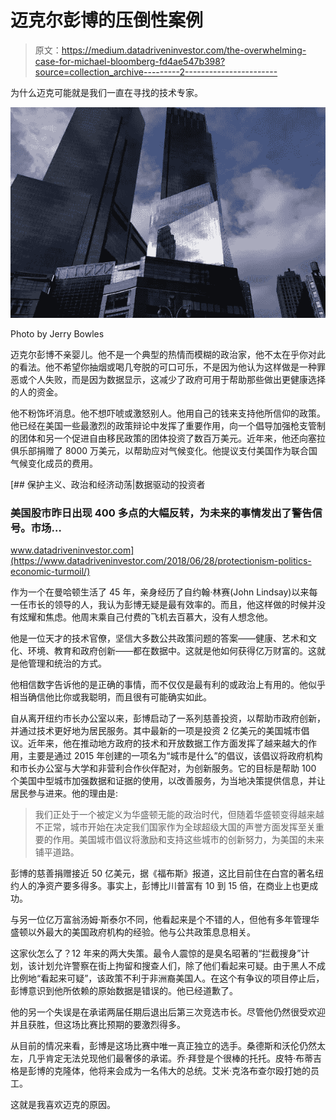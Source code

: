 # 迈克尔彭博的压倒性案例

> 原文：<https://medium.datadriveninvestor.com/the-overwhelming-case-for-michael-bloomberg-fd4ae547b398?source=collection_archive---------2----------------------->

为什么迈克可能就是我们一直在寻找的技术专家。

![](img/010f065ffe86fc7f72e41580d013c53f.png)

Photo by Jerry Bowles

迈克尔彭博不亲婴儿。他不是一个典型的热情而模糊的政治家，他不太在乎你对此的看法。他不希望你抽烟或喝几夸脱的可口可乐，不是因为他认为这样做是一种罪恶或个人失败，而是因为数据显示，这减少了政府可用于帮助那些做出更健康选择的人的资金。

他不粉饰坏消息。他不想吓唬或激怒别人。他用自己的钱来支持他所信仰的政策。他已经在美国一些最激烈的政策辩论中发挥了重要作用，向一个倡导加强枪支管制的团体和另一个促进自由移民政策的团体投资了数百万美元。近年来，他还向塞拉俱乐部捐赠了 8000 万美元，以帮助应对气候变化。他提议支付美国作为联合国气候变化成员的费用。

[](https://www.datadriveninvestor.com/2018/06/28/protectionism-politics-economic-turmoil/) [## 保护主义、政治和经济动荡|数据驱动的投资者

### 美国股市昨日出现 400 多点的大幅反转，为未来的事情发出了警告信号。市场…

www.datadriveninvestor.com](https://www.datadriveninvestor.com/2018/06/28/protectionism-politics-economic-turmoil/) 

作为一个在曼哈顿生活了 45 年，亲身经历了自约翰·林赛(John Lindsay)以来每一任市长的领导的人，我认为彭博无疑是最有效率的。而且，他这样做的时候并没有炫耀和焦虑。他周末乘自己付费的飞机去百慕大，没有人想念他。

他是一位天才的技术官僚，坚信大多数公共政策问题的答案——健康、艺术和文化、环境、教育和政府创新——都在数据中。这就是他如何获得亿万财富的。这就是他管理和统治的方式。

他相信数字告诉他的是正确的事情，而不仅仅是最有利的或政治上有用的。他似乎相当确信他比你或我聪明，而且很有可能确实如此。

自从离开纽约市长办公室以来，彭博启动了一系列慈善投资，以帮助市政府创新，并通过技术更好地为居民服务。其中最新的一项是投资 2 亿美元的美国城市倡议。近年来，他在推动地方政府的技术和开放数据工作方面发挥了越来越大的作用，主要是通过 2015 年创建的一项名为“城市是什么”的倡议，该倡议将政府机构和市长办公室与大学和非营利合作伙伴配对，为创新服务。它的目标是帮助 100 个美国中型城市加强数据和证据的使用，以改善服务，为当地决策提供信息，并让居民参与进来。他的理由是:

> 我们正处于一个被定义为华盛顿无能的政治时代，但随着华盛顿变得越来越不正常，城市开始在决定我们国家作为全球超级大国的声誉方面发挥至关重要的作用。美国城市倡议将激励和支持这些城市的创新努力，为美国的未来铺平道路。

彭博的慈善捐赠接近 50 亿美元，据《福布斯》报道，这比目前住在白宫的著名纽约人的净资产要多得多。事实上，彭博比川普富有 10 到 15 倍，在商业上也更成功。

与另一位亿万富翁汤姆·斯泰尔不同，他看起来是个不错的人，但他有多年管理华盛顿以外最大的美国政府机构的经验。他与公共政策息息相关。

这家伙怎么了？12 年来的两大失策。最令人震惊的是臭名昭著的“拦截搜身”计划，该计划允许警察在街上拘留和搜查人们，除了他们看起来可疑。由于黑人不成比例地“看起来可疑”，该政策不利于非洲裔美国人。在这个有争议的项目停止后，彭博意识到他所依赖的原始数据是错误的。他已经道歉了。

他的另一个失误是在承诺两届任期后退出后第三次竞选市长。尽管他仍然很受欢迎并且获胜，但这场比赛比预期的要激烈得多。

从目前的情况来看，彭博是这场比赛中唯一真正独立的选手。桑德斯和沃伦仍然太左，几乎肯定无法兑现他们最奢侈的承诺。乔·拜登是个很棒的托托。皮特·布蒂吉格是彭博的克隆体，他将来会成为一名伟大的总统。艾米·克洛布查尔殴打她的员工。

这就是我喜欢迈克的原因。